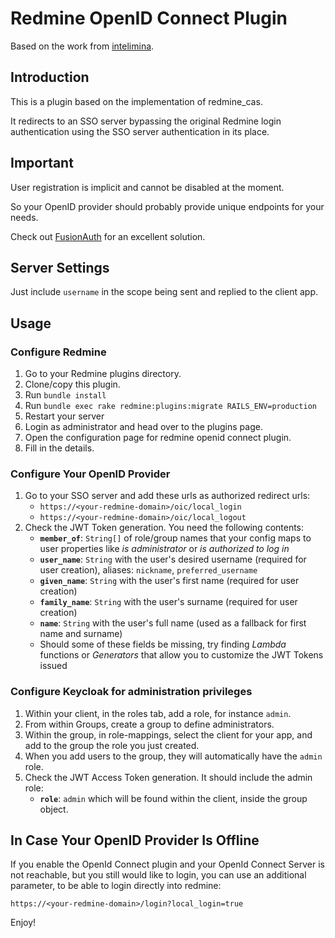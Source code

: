 # Redmine OpenID Connect Plugin #

Based on the work from [intelimina](https://bitbucket.org/intelimina/redmine_openid_connect).

## Introduction ##

This is a plugin based on the implementation of redmine_cas. 

It redirects to an SSO server bypassing the original Redmine login authentication using the SSO server authentication in its place.

## Important ##

User registration is implicit and cannot be disabled at the moment.

So your OpenID provider should probably provide unique endpoints for your needs.

Check out [FusionAuth](https://fusionauth.io/) for an excellent solution.

## Server Settings  ##

Just include `username` in the scope being sent and replied to the client app.

## Usage ##

### Configure Redmine ###

1. Go to your Redmine plugins directory.
2. Clone/copy this plugin.
3. Run `bundle install`
4. Run `bundle exec rake redmine:plugins:migrate RAILS_ENV=production`
5. Restart your server
6. Login as administrator and head over to the plugins page.
7. Open the configuration page for redmine openid connect plugin.
8. Fill in the details.

### Configure Your OpenID Provider ###

1. Go to your SSO server and add these urls as authorized redirect urls:
   * `https://<your-redmine-domain>/oic/local_login`
   * `https://<your-redmine-domain>/oic/local_logout`
2. Check the JWT Token generation. You need the following contents:
   * **`member_of`**: `String[]` of role/group names that your config maps to user properties like *is administrator* or *is authorized to log in*
   * **`user_name`**: `String` with the user's desired username (required for user creation), aliases: `nickname`, `preferred_username`
   * **`given_name`**: `String` with the user's first name (required for user creation)
   * **`family_name`**: `String` with the user's surname (required for user creation)
   * **`name`**: `String` with the user's full name (used as a fallback for first name and surname)
   * Should some of these fields be missing, try finding *Lambda* functions or *Generators* that allow you to customize the JWT Tokens issued

### Configure Keycloak for administration privileges ###

1. Within your client, in the roles tab, add a role, for instance `admin`. 
2. From within Groups, create a group to define administrators. 
3. Within the group, in role-mappings, select the client for your app, and add to the group the role you just created.
4. When you add users to the group, they will automatically have the `admin` role. 
5. Check the JWT Access Token generation. It should include the admin role:
      * **`role`**: `admin` which will be found within the client, inside the group object. 


## In Case Your OpenID Provider Is Offline ##

If you enable the OpenId Connect plugin and your OpenId Connect Server is not reachable, but you still would like to login, you can use an additional parameter, to be able to login directly into redmine: 

```https://<your-redmine-domain>/login?local_login=true```

Enjoy!
